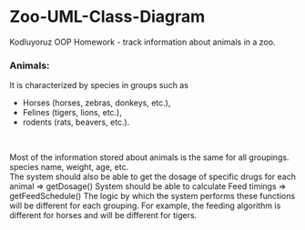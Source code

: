 # Zoo-UML-Class-Diagram
Kodluyoruz OOP Homework - track information about animals in a zoo.

### Animals:
It is characterized by species in groups such as 
- Horses (horses, zebras, donkeys, etc.),
- Felines (tigers, lions, etc.),
- rodents (rats, beavers, etc.).
<br>

Most of the information stored about animals is the same for all groupings.
species name, weight, age, etc.
<br>
The system should also be able to get the dosage of specific drugs for each animal => getDosage()
System should be able to calculate Feed timings => getFeedSchedule()
The logic by which the system performs these functions will be different for each grouping. For example, the feeding algorithm is different for horses and will be different for tigers.
